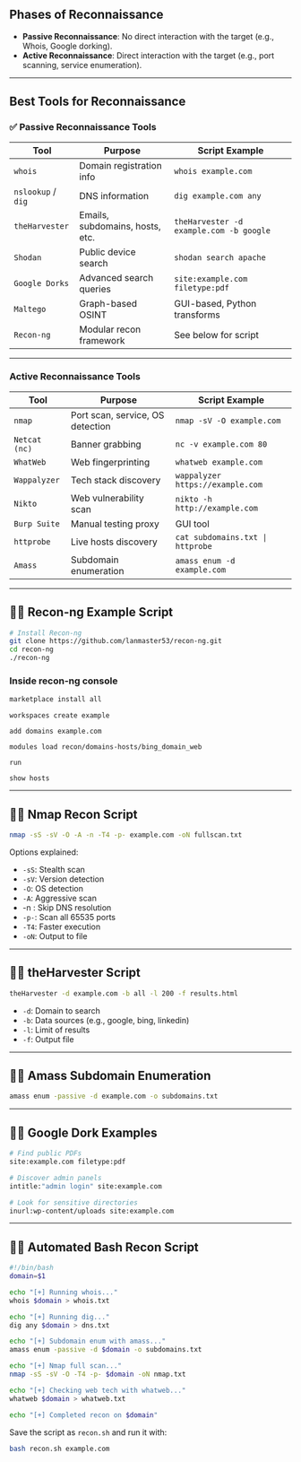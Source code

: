 
## Phases of Reconnaissance

- **Passive Reconnaissance**: No direct interaction with the target (e.g., Whois, Google dorking).
- **Active Reconnaissance**: Direct interaction with the target (e.g., port scanning, service enumeration).
---

## Best Tools for Reconnaissance

### ✅ Passive Reconnaissance Tools

| Tool               | Purpose                         | Script Example                          |
| ------------------ | ------------------------------- | --------------------------------------- |
| `whois`            | Domain registration info        | `whois example.com`                     |
| `nslookup` / `dig` | DNS information                 | `dig example.com any`                   |
| `theHarvester`     | Emails, subdomains, hosts, etc. | `theHarvester -d example.com -b google` |
| `Shodan`           | Public device search            | `shodan search apache`                  |
| `Google Dorks`     | Advanced search queries         | `site:example.com filetype:pdf`         |
| `Maltego`          | Graph-based OSINT               | GUI-based, Python transforms            |
| `Recon-ng`         | Modular recon framework         | See below for script                    |

---

### Active Reconnaissance Tools

| Tool          | Purpose                          | Script Example                   |
| ------------- | -------------------------------- | -------------------------------- |
| `nmap`        | Port scan, service, OS detection | `nmap -sV -O example.com`        |
| `Netcat (nc)` | Banner grabbing                  | `nc -v example.com 80`           |
| `WhatWeb`     | Web fingerprinting               | `whatweb example.com`            |
| `Wappalyzer`  | Tech stack discovery             | `wappalyzer https://example.com` |
| `Nikto`       | Web vulnerability scan           | `nikto -h http://example.com`    |
| `Burp Suite`  | Manual testing proxy             | GUI tool                         |
| `httprobe`    | Live hosts discovery             | `cat subdomains.txt \| httprobe` |
| `Amass`       | Subdomain enumeration            | `amass enum -d example.com`      |

---

## 🧑‍💻 Recon-ng Example Script

```bash
# Install Recon-ng
git clone https://github.com/lanmaster53/recon-ng.git
cd recon-ng
./recon-ng
```

### Inside recon-ng console
```bash
marketplace install all
```

```
workspaces create example
```

```
add domains example.com
```

```
modules load recon/domains-hosts/bing_domain_web
```

```
run
```

```
show hosts
```

---

## 🧑‍💻 Nmap Recon Script

```bash
nmap -sS -sV -O -A -n -T4 -p- example.com -oN fullscan.txt
```

Options explained:

- `-sS`: Stealth scan
- `-sV`: Version detection
- `-O`: OS detection
- `-A`: Aggressive scan
-  -n : Skip DNS resolution
- `-p-`: Scan all 65535 ports
- `-T4`: Faster execution
- `-oN`: Output to file

---

## 🧑‍💻 theHarvester Script

```bash
theHarvester -d example.com -b all -l 200 -f results.html
```

- `-d`: Domain to search
- `-b`: Data sources (e.g., google, bing, linkedin)
- `-l`: Limit of results
- `-f`: Output file

---

## 🧑‍💻 Amass Subdomain Enumeration

```bash
amass enum -passive -d example.com -o subdomains.txt
```

---

## 🧑‍💻 Google Dork Examples

```bash
# Find public PDFs
site:example.com filetype:pdf

# Discover admin panels
intitle:"admin login" site:example.com

# Look for sensitive directories
inurl:wp-content/uploads site:example.com
```

---

## 🧑‍💻 Automated Bash Recon Script

```bash
#!/bin/bash
domain=$1

echo "[+] Running whois..."
whois $domain > whois.txt

echo "[+] Running dig..."
dig any $domain > dns.txt

echo "[+] Subdomain enum with amass..."
amass enum -passive -d $domain -o subdomains.txt

echo "[+] Nmap full scan..."
nmap -sS -sV -O -T4 -p- $domain -oN nmap.txt

echo "[+] Checking web tech with whatweb..."
whatweb $domain > whatweb.txt

echo "[+] Completed recon on $domain"
```

Save the script as `recon.sh` and run it with:

```bash
bash recon.sh example.com
```

